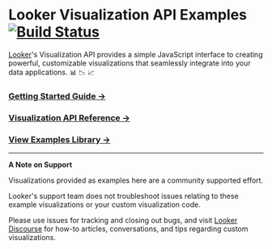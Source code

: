 # Looker Visualization API Examples [![Build Status](https://travis-ci.org/looker/visualization-api-examples.svg?branch=master)](https://travis-ci.org/looker/visualization-api-examples)

[Looker](https://looker.com/)'s Visualization API provides a simple JavaScript interface to creating powerful, customizable visualizations that seamlessly integrate into your data applications. :bar_chart: :chart_with_downwards_trend: :chart_with_upwards_trend:

### [Getting Started Guide &rarr;](docs/getting_started.md)

### [Visualization API Reference &rarr;](docs/api_reference.md)

### [View Examples Library &rarr;](examples)

----

**A Note on Support**

Visualizations provided as examples here are a community supported effort.

Looker's support team does not troubleshoot issues relating to these example visualizations or your custom visualization code.

Please use issues for tracking and closing out bugs, and visit [Looker Discourse](https://discourse.looker.com) for how-to articles, conversations, and tips regarding custom visualizations.
